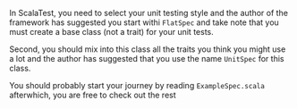 In ScalaTest, you need to select your unit testing style and the author of the
framework has suggested you start withi `FlatSpec` and take note that
you must create a base class (not a trait) for your unit tests.

Second, you should mix into this class all the traits you think you 
might use a lot and the author has suggested that you use the name
`UnitSpec` for this class.

You should probably start your journey by reading `ExampleSpec.scala`
afterwhich, you are free to check out the rest

